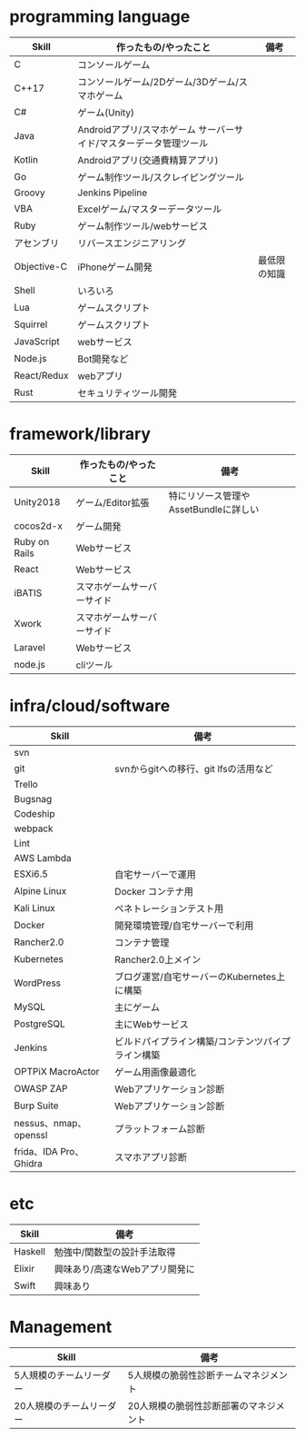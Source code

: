 # programming language
|Skill|作ったもの/やったこと|備考|
|-|-|-|
|C|コンソールゲーム|
|C++17|コンソールゲーム/2Dゲーム/3Dゲーム/スマホゲーム|
|C#|ゲーム(Unity)|
|Java|Androidアプリ/スマホゲーム サーバーサイド/マスターデータ管理ツール||
|Kotlin|Androidアプリ(交通費精算アプリ)|
|Go|ゲーム制作ツール/スクレイピングツール
|Groovy|Jenkins Pipeline|
|VBA|Excelゲーム/マスターデータツール|
|Ruby|ゲーム制作ツール/webサービス|
|アセンブリ|リバースエンジニアリング|
|Objective-C|iPhoneゲーム開発|最低限の知識|
|Shell|いろいろ|
|Lua|ゲームスクリプト|
|Squirrel|ゲームスクリプト|
|JavaScript|webサービス||
|Node.js|Bot開発など|
|React/Redux|webアプリ|
|Rust|セキュリティツール開発|

# framework/library
|Skill|作ったもの/やったこと|備考|
|-|-|-|
|Unity2018|ゲーム/Editor拡張|特にリソース管理やAssetBundleに詳しい|
|cocos2d-x|ゲーム開発||
|Ruby on Rails|Webサービス|
|React|Webサービス|
|iBATIS|スマホゲームサーバーサイド|
|Xwork|スマホゲームサーバーサイド|
|Laravel|Webサービス|
|node.js|cliツール|

# infra/cloud/software
|Skill|備考|
|-|-|
|svn|
|git|svnからgitへの移行、git lfsの活用など|
|Trello|
|Bugsnag|
|Codeship|
|webpack|
|Lint|
|AWS Lambda|
|ESXi6.5|自宅サーバーで運用|
|Alpine Linux|Docker コンテナ用|
|Kali Linux|ペネトレーションテスト用|
|Docker|開発環境管理/自宅サーバーで利用|
|Rancher2.0|コンテナ管理|
|Kubernetes|Rancher2.0上メイン|
|WordPress|ブログ運営/自宅サーバーのKubernetes上に構築|
|MySQL|主にゲーム|
|PostgreSQL|主にWebサービス|
|Jenkins|ビルドパイプライン構築/コンテンツパイプライン構築|
|OPTPiX MacroActor|ゲーム用画像最適化|
|OWASP ZAP|Webアプリケーション診断|
|Burp Suite|Webアプリケーション診断|
|nessus、nmap、openssl|プラットフォーム診断|
|frida、IDA Pro、Ghidra|スマホアプリ診断|

# etc
|Skill|備考|
|-|-|
|Haskell|勉強中/関数型の設計手法取得|
|Elixir|興味あり/高速なWebアプリ開発に|
|Swift|興味あり|

# Management
|Skill|備考|
|-|-|
|5人規模のチームリーダー|5人規模の脆弱性診断チームマネジメント|
|20人規模のチームリーダー|20人規模の脆弱性診断部署のマネジメント|
